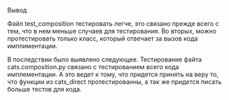 Вывод

Файл test_composition тестировать легче, это связано прежде всего с тем, что в нем меньше случаев для тестирования. Во вторых, можно протестировать только класс, который отвечает за вызов кода имплиментации.

В последствии было выявлено следующее. Тестирование файта cats.composition.py связано с тестированием всего кода имплементации. А это ведет к тому, что придется принять на веру то, что функции из cats_direct протестированны, а так же придется писать больше тестов для кода.